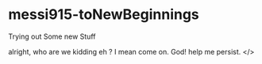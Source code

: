 # messi915-toNewBeginnings
Trying out Some new Stuff

alright, who are we kidding eh ? I mean come on. God! help me persist. </>
